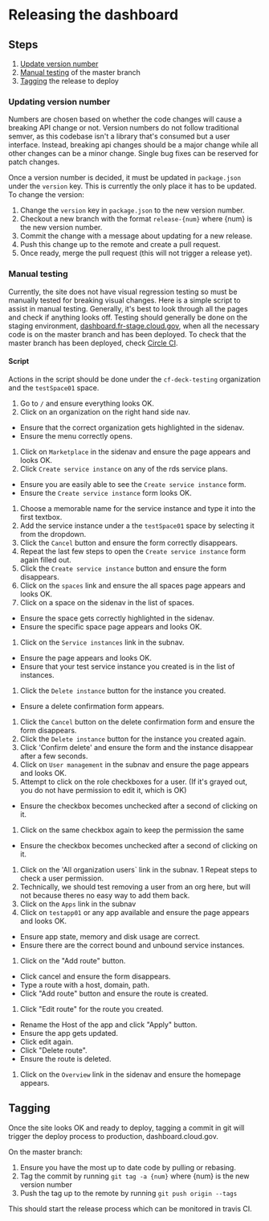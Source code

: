 
# Releasing the dashboard

## Steps

1. [Update version number](#updating-version-number)
1. [Manual testing](#manual-testing) of the master branch
1. [Tagging](#tagging) the release to deploy

### Updating version number

Numbers are chosen based on whether the code changes will cause a breaking API
change or not. Version numbers do not follow traditional semver, as this
codebase isn't a library that's consumed but a user interface. Instead, breaking
api changes should be a major change while all other changes can be a minor
change. Single bug fixes can be reserved for patch changes.

Once a version number is decided, it must be updated in `package.json` under
the `version` key. This is currently the only place it has to be updated. To
change the version:

1. Change the `version` key in `package.json` to the new version number.
1. Checkout a new branch with the format `release-{num}` where {num} is the new version number.
1. Commit the change with a message about updating for a new release.
1. Push this change up to the remote and create a pull request.
1. Once ready, merge the pull request (this will not trigger a release yet).

### Manual testing

Currently, the site does not have visual regression testing so must be manually
tested for breaking visual changes. Here is a simple script to assist in manual
testing. Generally, it's best to look through all the pages and check if
anything looks off. Testing should generally be done on the staging environment,
[dashboard.fr-stage.cloud.gov](https://dashboard.fr-stage.cloud.gov/),
when all the necessary code is on the master branch and has been deployed. To
check that the master branch has been deployed, check [Circle
CI](https://circleci.com/gh/18F/cg-dashboard).

#### Script

Actions in the script should be done under the `cf-deck-testing` organization
and the `testSpace01` space.

1. Go to `/` and ensure everything looks OK.
1. Click on an organization on the right hand side nav.
  - Ensure that the correct organization gets highlighted in the sidenav.
  - Ensure the menu correctly opens.
1. Click on `Marketplace` in the sidenav and ensure the page appears and looks OK.
1. Click `Create service instance` on any of the rds service plans.
  - Ensure you are easily able to see the `Create service instance` form.
  - Ensure the `Create service instance` form looks OK.
1. Choose a memorable name for the service instance and type it into the first textbox.
1. Add the service instance under a the `testSpace01` space by selecting it from the dropdown.
1. Click the `Cancel` button and ensure the form correctly disappears.
1. Repeat the last few steps to open the `Create service instance` form again filled out.
1. Click the `Create service instance` button and ensure the form disappears.
1. Click on the `spaces` link and ensure the all spaces page appears and looks OK.
1. Click on a space on the sidenav in the list of spaces.
  - Ensure the space gets correctly highlighted in the sidenav.
  - Ensure the specific space page appears and looks OK.
1. Click on the `Service instances` link in the subnav.
  - Ensure the page appears and looks OK.
  - Ensure that your test service instance you created is in the list of instances.
1. Click the `Delete instance` button for the instance you created.
  - Ensure a delete confirmation form appears.
1. Click the `Cancel` button on the delete confirmation form and ensure the form disappears.
1. Click the `Delete instance` button for the instance you created again.
1. Click 'Confirm delete' and ensure the form and the instance disappear after a few seconds.
1. Click on `User management` in the subnav and ensure the page appears and looks OK.
1. Attempt to click on the role checkboxes for a user. (If it's grayed out, you do not have permission to edit it, which is OK)
  - Ensure the checkbox becomes unchecked after a second of clicking on it.
1. Click on the same checkbox again to keep the permission the same
  - Ensure the checkbox becomes unchecked after a second of clicking on it.
1. Click on the 'All organization users` link in the subnav.
1 Repeat steps to check a user permission.
1. Technically, we should test removing a user from an org here, but will not because theres no easy way to add them back.
1. Click on the `Apps` link in the subnav
1. Click on `testapp01` or any app available and ensure the page appears and looks OK.
  - Ensure app state, memory and disk usage are correct.
  - Ensure there are the correct bound and unbound service instances.
1. Click on the "Add route" button.
  - Click cancel and ensure the form disappears.
  - Type a route with a host, domain, path.
  - Click "Add route" button and ensure the route is created.
1. Click "Edit route" for the route you created.
  - Rename the Host of the app and click "Apply" button.
  - Ensure the app gets updated.
  - Click edit again.
  - Click "Delete route".
  - Ensure the route is deleted.
1. Click on the `Overview` link in the sidenav and ensure the homepage appears.

## Tagging

Once the site looks OK and ready to deploy, tagging a commit in git will trigger
the deploy process to production, dashboard.cloud.gov.

On the master branch:

1. Ensure you have the most up to date code by pulling or rebasing.
1. Tag the commit by running `git tag -a {num}` where {num} is the new version number
1. Push the tag up to the remote by running `git push origin --tags`

This should start the release process which can be monitored in travis CI.
